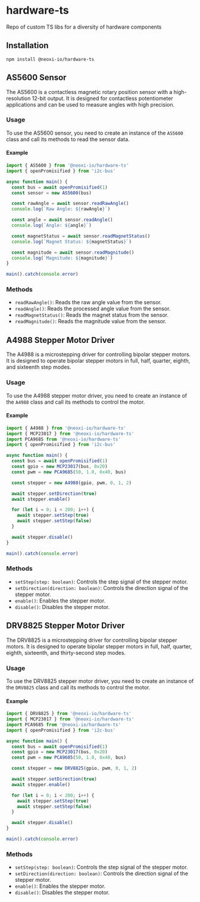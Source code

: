 # hardware-ts
Repo of custom TS libs for a diversity of hardware components

## Installation
```npm install @neoxi-io/hardware-ts```

## AS5600 Sensor

The AS5600 is a contactless magnetic rotary position sensor with a high-resolution 12-bit output. It is designed for contactless potentiometer applications and can be used to measure angles with high precision.

### Usage

To use the AS5600 sensor, you need to create an instance of the `AS5600` class and call its methods to read the sensor data.

#### Example

```typescript
import { AS5600 } from '@neoxi-io/hardware-ts'
import { openPromisified } from 'i2c-bus'

async function main() {
  const bus = await openPromisified(1)
  const sensor = new AS5600(bus)

  const rawAngle = await sensor.readRawAngle()
  console.log(`Raw Angle: ${rawAngle}`)

  const angle = await sensor.readAngle()
  console.log(`Angle: ${angle}`)

  const magnetStatus = await sensor.readMagnetStatus()
  console.log(`Magnet Status: ${magnetStatus}`)

  const magnitude = await sensor.readMagnitude()
  console.log(`Magnitude: ${magnitude}`)
}

main().catch(console.error)
```

### Methods

- `readRawAngle()`: Reads the raw angle value from the sensor.
- `readAngle()`: Reads the processed angle value from the sensor.
- `readMagnetStatus()`: Reads the magnet status from the sensor.
- `readMagnitude()`: Reads the magnitude value from the sensor.

## A4988 Stepper Motor Driver

The A4988 is a microstepping driver for controlling bipolar stepper motors. It is designed to operate bipolar stepper motors in full, half, quarter, eighth, and sixteenth step modes.

### Usage

To use the A4988 stepper motor driver, you need to create an instance of the `A4988` class and call its methods to control the motor.

#### Example

```typescript
import { A4988 } from '@neoxi-io/hardware-ts'
import { MCP23017 } from '@neoxi-io/hardware-ts'
import PCA9685 from '@neoxi-io/hardware-ts'
import { openPromisified } from 'i2c-bus'

async function main() {
  const bus = await openPromisified(1)
  const gpio = new MCP23017(bus, 0x20)
  const pwm = new PCA9685(50, 1.0, 0x40, bus)

  const stepper = new A4988(gpio, pwm, 0, 1, 2)

  await stepper.setDirection(true)
  await stepper.enable()

  for (let i = 0; i < 200; i++) {
    await stepper.setStep(true)
    await stepper.setStep(false)
  }

  await stepper.disable()
}

main().catch(console.error)
```

### Methods

- `setStep(step: boolean)`: Controls the step signal of the stepper motor.
- `setDirection(direction: boolean)`: Controls the direction signal of the stepper motor.
- `enable()`: Enables the stepper motor.
- `disable()`: Disables the stepper motor.

## DRV8825 Stepper Motor Driver

The DRV8825 is a microstepping driver for controlling bipolar stepper motors. It is designed to operate bipolar stepper motors in full, half, quarter, eighth, sixteenth, and thirty-second step modes.

### Usage

To use the DRV8825 stepper motor driver, you need to create an instance of the `DRV8825` class and call its methods to control the motor.

#### Example

```typescript
import { DRV8825 } from '@neoxi-io/hardware-ts'
import { MCP23017 } from '@neoxi-io/hardware-ts'
import PCA9685 from '@neoxi-io/hardware-ts'
import { openPromisified } from 'i2c-bus'

async function main() {
  const bus = await openPromisified(1)
  const gpio = new MCP23017(bus, 0x20)
  const pwm = new PCA9685(50, 1.0, 0x40, bus)

  const stepper = new DRV8825(gpio, pwm, 0, 1, 2)

  await stepper.setDirection(true)
  await stepper.enable()

  for (let i = 0; i < 200; i++) {
    await stepper.setStep(true)
    await stepper.setStep(false)
  }

  await stepper.disable()
}

main().catch(console.error)
```

### Methods

- `setStep(step: boolean)`: Controls the step signal of the stepper motor.
- `setDirection(direction: boolean)`: Controls the direction signal of the stepper motor.
- `enable()`: Enables the stepper motor.
- `disable()`: Disables the stepper motor.
